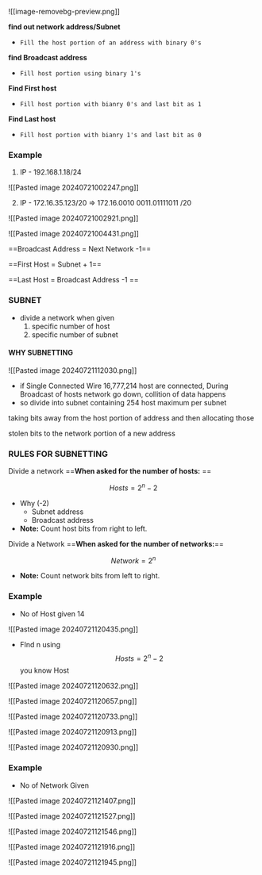 
![[image-removebg-preview.png]]

**find out network address/Subnet**
- `Fill the host portion of an address with binary 0's`

**find Broadcast address**

- `Fill host portion using binary 1's`

 **Find First host**

- `Fill host portion with bianry 0's and last bit as 1`

 **Find Last host**
- `Fill host portion with bianry 1's and last bit as 0`


### Example

1) IP - 192.168.1.18/24

![[Pasted image 20240721002247.png]]

2)  IP - 172.16.35.123/20 => 172.16.0010 0011.01111011 /20

![[Pasted image 20240721002921.png]]







![[Pasted image 20240721004431.png]]



==Broadcast Address = Next Network -1==

==First Host = Subnet + 1==

==Last Host = Broadcast Address -1    ==



### SUBNET

- divide a network when given
	1) specific number of host
	2) specific number of subnet

#### WHY SUBNETTING

![[Pasted image 20240721112030.png]]

- if Single Connected Wire 16,777,214 host are connected, During Broadcast of hosts network go down, collition of data happens
- so divide into subnet containing 254 host maximum per subnet




taking bits away from the host portion of address and then allocating those

stolen bits to the network portion of a new address


### RULES FOR SUBNETTING

Divide a network ==**When asked for the number of hosts:** ==

$$
Hosts = 2^n -2
$$
- Why (-2)
	- Subnet address
	- Broadcast address
- **Note:** Count host bits from right to left.

Divide a Network ==**When asked for the number of networks:**==

$$
Network = 2^n
$$

- **Note:** Count network bits from left to right.



### Example

- No of Host given 14

![[Pasted image 20240721120435.png]]


- FInd n using  $$ Hosts = 2^n -2 $$ you know Host

![[Pasted image 20240721120632.png]]


![[Pasted image 20240721120657.png]]


![[Pasted image 20240721120733.png]]


![[Pasted image 20240721120913.png]]


![[Pasted image 20240721120930.png]]



### Example

- No of Network Given

![[Pasted image 20240721121407.png]]

![[Pasted image 20240721121527.png]]

![[Pasted image 20240721121546.png]]

![[Pasted image 20240721121916.png]]

![[Pasted image 20240721121945.png]]



